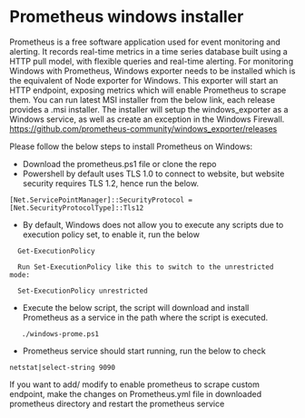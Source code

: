 #  Prometheus windows installer 

Prometheus is a free software application used for event monitoring and alerting. It records real-time metrics in a time series database built using a HTTP pull model, with flexible queries and real-time alerting.
For monitoring Windows with Prometheus, Windows exporter needs to be installed which is the equivalent of Node exporter  for Windows. This exporter will start an HTTP endpoint, exposing metrics which will enable Prometheus to scrape them.
You can run latest MSI installer from the below link, each release provides a .msi installer. The installer will setup the windows_exporter as a Windows service, as well as create an exception in the Windows Firewall.
https://github.com/prometheus-community/windows_exporter/releases

Please follow the below steps to install Prometheus on Windows:
- Download the prometheus.ps1 file or clone the repo
- Powershell by default uses TLS 1.0 to connect to website, but website security requires TLS 1.2, hence run the below.
```
[Net.ServicePointManager]::SecurityProtocol = [Net.SecurityProtocolType]::Tls12
```
- By default, Windows does not allow you to execute any scripts due to execution policy set, to enable it, run the below
```
  Get-ExecutionPolicy

  Run Set-ExecutionPolicy like this to switch to the unrestricted mode:

  Set-ExecutionPolicy unrestricted
```
- Execute the below script, the script will download and install Prometheus as a service in the path where the script is executed.
```
   ./windows-prome.ps1
```
- Prometheus service should start running, run the below to check
```
netstat|select-string 9090
```
If you want to add/ modify to enable prometheus to scrape custom endpoint, make the changes on Prometheus.yml file in downloaded prometheus directory and restart the prometheus service


